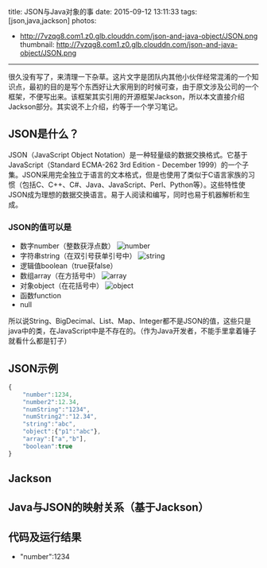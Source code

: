 title: JSON与Java对象的事
date: 2015-09-12 13:11:33
tags: [json,java,jackson]
photos:
- http://7vzqg8.com1.z0.glb.clouddn.com/json-and-java-object/JSON.png
thumbnail: http://7vzqg8.com1.z0.glb.clouddn.com/json-and-java-object/JSON.png
---

很久没有写了，来清理一下杂草。这片文字是团队内其他小伙伴经常混淆的一个知识点，最初的目的是写个东西好让大家用到的时候可查，由于原文涉及公司的一个框架，不便写出来。该框架其实引用的开源框架Jackson，所以本文直接介绍Jackson部分。其实说不上介绍，约等于一个学习笔记。
<!--more-->


## JSON是什么？
JSON（JavaScript Object Notation）是一种轻量级的数据交换格式。它基于JavaScript（Standard ECMA-262 3rd Edition - December 1999）的一个子集。JSON采用完全独立于语言的文本格式，但是也使用了类似于C语言家族的习惯（包括C、C++、C#、Java、JavaScript、Perl、Python等）。这些特性使JSON成为理想的数据交换语言。易于人阅读和编写，同时也易于机器解析和生成。

### JSON的值可以是
* 数字number（整数获浮点数）
![number](http://7vzqg8.com1.z0.glb.clouddn.com/json-and-java-object/number.PNG)
* 字符串string（在双引号获单引号中）
![string](http://7vzqg8.com1.z0.glb.clouddn.com/json-and-java-object/string.PNG)
* 逻辑值boolean（true获false）
* 数组array（在方括号中）
![array](http://7vzqg8.com1.z0.glb.clouddn.com/json-and-java-object/array.PNG)
* 对象object（在花括号中）
![object](http://7vzqg8.com1.z0.glb.clouddn.com/json-and-java-object/object.PNG)
* 函数function
* null

所以说String、BigDecimal、List、Map、Integer都不是JSON的值，这些只是java中的类，在JavaScript中是不存在的。（作为Java开发者，不能手里拿着锤子就看什么都是钉子）

## JSON示例
```JavaScript
{
    "number":1234,
    "number2":12.34,
    "numString":"1234",
    "numString2":"12.34",
    "string":"abc",
    "object":{"p1":"abc"},
    "array":["a","b"],
    "boolean":true
}
```

## Jackson
## Java与JSON的映射关系（基于Jackson）
## 代码及运行结果

* "number":1234
<!-- indicate-the-source -->

